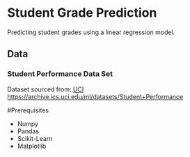 # Student Grade Prediction
Predicting student grades using a linear regression model.



## Data

### Student Performance Data Set
Dataset sourced from: [UCI] https://archive.ics.uci.edu/ml/datasets/Student+Performance

[UCI]: archive.ics.uci.edu	"Dataset"



#Prerequisites

* Numpy
* Pandas
* Scikit-Learn
* Matplotlib


